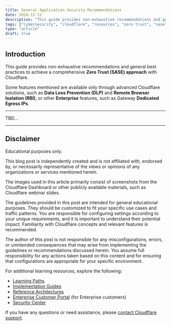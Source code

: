 ```yaml
---
title: General Application Security Recommendations
date: 2024-12-12
description: "This guide provides non-exhaustive recommendations and general best practices to achieve a comprehensive L7 Application Security approach with Cloudflare."
tags: ["cybersecurity", "cloudflare", "resources", "zero trust", "sase"]
type: "article"
draft: true
---
```


## Introduction

This guide provides non-exhaustive recommendations and general best practices to achieve a comprehensive **Zero Trust (SASE) approach** with Cloudflare.

Some features mentioned are available only through advanced Cloudflare solutions, such as **Data Loss Prevention (DLP)** and **Remote Browser Isolation (RBI)**, or other **Enterprise** features, such as Gateway **Dedicated Egress IPs**.

---

TBD...

---

## Disclaimer

Educational purposes only.

This blog post is independently created and is not affiliated with, endorsed by, or necessarily representative of the views or opinions of any organizations or services mentioned herein.

The images used in this article primarily consist of screenshots from the Cloudflare Dashboard or other publicly available materials, such as Cloudflare webinar slides.

The guidelines provided in this post are intended for general educational purposes. They should be customized to fit your specific use cases and traffic patterns. You are responsible for configuring settings according to your unique requirements, and it is important to understand their potential impact. Familiarity with Cloudflare concepts and relevant features is recommended.

The author of this post is not responsible for any misconfigurations, errors, or unintended consequences that may arise from implementing the guidelines or recommendations discussed herein. You assume full responsibility for any actions taken based on this content and for ensuring that configurations are appropriate for your specific environment.

For additional learning resources, explore the following:

- [Learning Paths](https://developers.cloudflare.com/learning-paths/)
- [Implementation Guides](https://developers.cloudflare.com/reference-architecture/implementation-guides/zero-trust/)
- [Reference Architectures](https://developers.cloudflare.com/reference-architecture/by-solution/#zero-trust--sase)
- [Enterprise Customer Portal](https://www.cloudflare.com/ecp/overview/) (for Enterprise customers)
- [Security Center](https://developers.cloudflare.com/security-center/)

If you have any questions or need assistance, please [contact Cloudflare support](https://developers.cloudflare.com/support/contacting-cloudflare-support/#methods-of-contacting-cloudflare-support).
